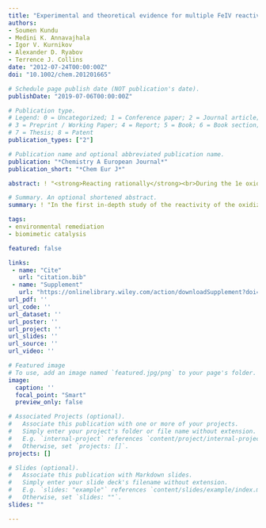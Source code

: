 ```yaml
---
title: "Experimental and theoretical evidence for multiple FeIV reactive intermediates in TAML-activator catalysis Rationalizing a counterintuitive reactivity order"
authors:
- Soumen Kundu
- Medini K. Annavajhala
- Igor V. Kurnikov
- Alexander D. Ryabov
- Terrence J. Collins
date: "2012-07-24T00:00:00Z"
doi: "10.1002/chem.201201665"

# Schedule page publish date (NOT publication's date).
publishDate: "2019-07-06T00:00:00Z"

# Publication type.
# Legend: 0 = Uncategorized; 1 = Conference paper; 2 = Journal article;
# 3 = Preprint / Working Paper; 4 = Report; 5 = Book; 6 = Book section;
# 7 = Thesis; 8 = Patent
publication_types: ["2"]

# Publication name and optional abbreviated publication name.
publication: "*Chemistry A European Journal*"
publication_short: "*Chem Eur J*"

abstract: ! "<strong>Reacting rationally</strong><br>During the 1e oxidation of ferrocyanide by the catalytic TAML activator and H<sub>2</sub>O<sub>2</sub>, four Fe<sup>IV</sup> tetra-amido macrocyclic ligand (TAML) intermediates were detected that are involved in a fast acid–base equilibrium. The counterintuitive reactivity pattern is explained by the overall free-energy change during the reduction of Fe<sup>IV</sup> to Fe<sup>III</sup> TAML complexes, with competing contributions from electronic and solvation energy changes."

# Summary. An optional shortened abstract.
summary: ! "In the first in-depth study of the reactivity of the oxidized TAML species, the non-monotonic reactivity pattern could be explained by the presence of competing contributions from the electronic and the solvation energy change to the overall free energy change for the redox process."

tags:
- environmental remediation
- biomimetic catalysis

featured: false

links:
 - name: "Cite"
   url: "citation.bib"
 - name: "Supplement"
   url: "https://onlinelibrary.wiley.com/action/downloadSupplement?doi=10.1002%2Fchem.201201665&file=chem_201201665_sm_miscellaneous_information.pdf" 
url_pdf: ''
url_code: ''
url_dataset: ''
url_poster: ''
url_project: ''
url_slides: ''
url_source: ''
url_video: ''

# Featured image
# To use, add an image named `featured.jpg/png` to your page's folder. 
image:
  caption: ''
  focal_point: "Smart"
  preview_only: false

# Associated Projects (optional).
#   Associate this publication with one or more of your projects.
#   Simply enter your project's folder or file name without extension.
#   E.g. `internal-project` references `content/project/internal-project/index.md`.
#   Otherwise, set `projects: []`.
projects: []

# Slides (optional).
#   Associate this publication with Markdown slides.
#   Simply enter your slide deck's filename without extension.
#   E.g. `slides: "example"` references `content/slides/example/index.md`.
#   Otherwise, set `slides: ""`.
slides: ""

---
```

